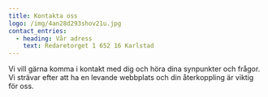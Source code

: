 ```yaml
---
title: Kontakta oss
logo: /img/4an28d293shov21u.jpg
contact_entries:
  - heading: Vår adress
    text: Redaretorget 1 652 16 Karlstad
---
```

Vi vill gärna komma i kontakt med dig och höra dina synpunkter och frågor. Vi strävar efter att ha en levande webbplats och din återkoppling är viktig för oss.
